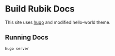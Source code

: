 # Build Rubik Docs

This site uses [hugo](https://gohugo.io/) and modified hello-world theme.

## Running Docs

```bash
hugo server
```
